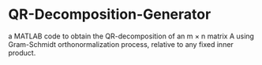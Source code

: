 # QR-Decomposition-Generator
a MATLAB code to obtain the QR-decomposition of an m × n matrix A using Gram-Schmidt orthonormalization process, relative to any fixed inner product.
